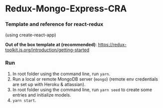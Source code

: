 # Redux-Mongo-Express-CRA

### Template and reference for react-redux
(using create-react-app)


**Out of the box template at (recommended)**: https://redux-toolkit.js.org/introduction/getting-started

### Run
1. In root folder using the command line, run `yarn`.
2. Run a local or remote MongoDB server (`mongo`) (remote env credentials are set up with Heroku & atlassian).
3. In root folder using the command line, run `yarn seed` to create some entries and initialize models.
4. `yarn start`.
